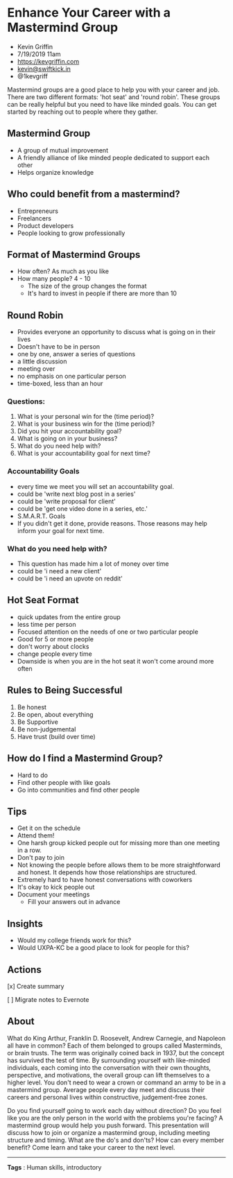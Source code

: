# Enhance Your Career with a Mastermind Group

* Kevin Griffin
* 7/19/2019 11am
* https://kevgriffin.com
* kevin@swiftkick.in
* @1kevgriff

<!-- Summary: -->
Mastermind groups are a good place to help you with your career and job. There are two different formats: 'hot seat' and 'round robin'. These groups can be really helpful but you need to have like minded goals. You can get started by reaching out to people where they gather. 

## Mastermind Group
* A group of mutual improvement
* A friendly alliance of like minded people dedicated to support each other
* Helps organize knowledge

## Who could benefit from a mastermind?
* Entrepreneurs
* Freelancers
* Product developers
* People looking to grow professionally

## Format of Mastermind Groups
* How often? As much as you like
* How many people? 4 - 10
    * The size of the group changes the format
    * It's hard to invest in people if there are more than 10

## Round Robin
* Provides everyone an opportunity to discuss what is going on in their lives
* Doesn't have to be in person
* one by one, answer a series of questions
* a little discussion
* meeting over
* no emphasis on one particular person
* time-boxed, less than an hour

### Questions:
1. What is your personal win for the (time period)?
2. What is your business win for the (time period)?
3. Did you hit your accountability goal?
4. What is going on in your business?
5. What do you need help with?
6. What is your accountability goal for next time?

### Accountability Goals
* every time we meet you will set an accountability goal.
* could be 'write next blog post in a series'
* could be 'write proposal for client'
* could be 'get one video done in a series, etc.'
* S.M.A.R.T. Goals
* If you didn't get it done, provide reasons. Those reasons may help inform your goal for next time.

### What do you need help with?
* This question has made him a lot of money over time
* could be 'i need a new client'
* could be 'i need an upvote on reddit'

## Hot Seat Format
* quick updates from the entire group
* less time per person
* Focused attention on the needs of one or two particular people
* Good for 5 or more people
* don't worry about clocks
* change people every time
* Downside is when you are in the hot seat it won't come around more often

## Rules to Being Successful
1. Be honest
2. Be open, about everything
3. Be Supportive
4. Be non-judgemental
10. Have trust (build over time)

## How do I find a Mastermind Group?
* Hard to do
* Find other people with like goals
* Go into communities and find other people

## Tips
* Get it on the schedule
* Attend them!
* One harsh group kicked people out for missing more than one meeting in a row.
* Don't pay to join
* Not knowing the people before allows them to be more straightforward and honest. It depends how those relationships are structured.
* Extremely hard to have honest conversations with coworkers
* It's okay to kick people out
* Document your meetings
    * Fill your answers out in advance

## Insights
* Would my college friends work for this?
* Would UXPA-KC be a good place to look for people for this?

## Actions
[x] Create summary

[ ] Migrate notes to Evernote

## About
What do King Arthur, Franklin D. Roosevelt, Andrew Carnegie, and Napoleon all have in common? Each of them belonged to groups called Masterminds, or brain trusts. The term was originally coined back in 1937, but the concept has survived the test of time. By surrounding yourself with like-minded individuals, each coming into the conversation with their own thoughts, perspective, and motivations, the overall group can lift themselves to a higher level. You don't need to wear a crown or command an army to be in a mastermind group. Average people every day meet and discuss their careers and personal lives within constructive, judgement-free zones. 
 
 Do you find yourself going to work each day without direction? Do you feel like you are the only person in the world with the problems you're facing? A mastermind group would help you push forward. This presentation will discuss how to join or organize a mastermind group, including meeting structure and timing. What are the do's and don'ts? How can every member benefit? Come learn and take your career to the next level.

---------
**Tags** : Human skills, introductory